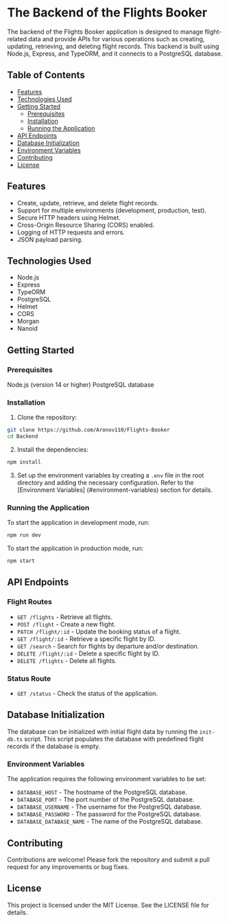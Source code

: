 # The Backend of the Flights Booker

The backend of the Flights Booker application is designed to manage flight-related data and provide APIs for various operations such as creating, updating, retrieving, and deleting flight records. This backend is built using Node.js, Express, and TypeORM, and it connects to a PostgreSQL database.

## Table of Contents

- [Features](#features)
- [Technologies Used](#technologies-used)
- [Getting Started](#getting-started)
  - [Prerequisites](#prerequisites)
  - [Installation](#installation)
  - [Running the Application](#running-the-application)
- [API Endpoints](#api-endpoints)
- [Database Initialization](#database-initialization)
- [Environment Variables](#environment-variables)
- [Contributing](#contributing)
- [License](#license)

## Features

- Create, update, retrieve, and delete flight records.
- Support for multiple environments (development, production, test).
- Secure HTTP headers using Helmet.
- Cross-Origin Resource Sharing (CORS) enabled.
- Logging of HTTP requests and errors.
- JSON payload parsing.

## Technologies Used
- Node.js
- Express
- TypeORM
- PostgreSQL
- Helmet
- CORS
- Morgan
- Nanoid

## Getting Started

### Prerequisites

Node.js (version 14 or higher)
PostgreSQL database

### Installation
1. Clone the repository:
```sh
git clone https://github.com/Aronov110/Flights-Booker
cd Backend
```
2. Install the dependencies:
```sh
npm install
```

3. Set up the environment variables by creating a `.env` file in the root directory and adding the necessary configuration. Refer to the [Environment Variables] (#environment-variables) section for details.

### Running the Application

To start the application in development mode, run:
```sh
npm run dev
```

To start the application in production mode, run:
```sh
npm start
```

## API Endpoints

### Flight Routes

- `GET /flights` - Retrieve all flights.
- `POST /flight` - Create a new flight.
- `PATCH /flight/:id` - Update the booking status of a flight.
- `GET /flight/:id` - Retrieve a specific flight by ID.
- `GET /search` - Search for flights by departure and/or destination.
- `DELETE /flight/:id` - Delete a specific flight by ID.
- `DELETE /flights` - Delete all flights.

### Status Route

- `GET /status` - Check the status of the application.

## Database Initialization

The database can be initialized with initial flight data by running the `init-db.ts` script. This script populates the database with predefined flight records if the database is empty.

### Environment Variables

The application requires the following environment variables to be set:

- `DATABASE_HOST` - The hostname of the PostgreSQL database.
- `DATABASE_PORT` - The port number of the PostgreSQL database.
- `DATABASE_USERNAME` - The username for the PostgreSQL database.
- `DATABASE_PASSWORD` - The password for the PostgreSQL database.
- `DATABASE_DATABASE_NAME` - The name of the PostgreSQL database.

## Contributing

Contributions are welcome! Please fork the repository and submit a pull request for any improvements or bug fixes.

## License

This project is licensed under the MIT License. See the LICENSE file for details.
